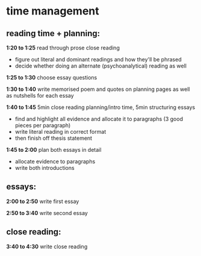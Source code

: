 # time management

## reading time + planning:

**1:20 to 1:25** read through prose close reading

* figure out literal and dominant readings and how they'll be phrased
* decide whether doing an alternate (psychoanalytical) reading as well

**1:25 to 1:30** choose essay questions

**1:30 to 1:40** write memorised poem and quotes on planning pages as well as nutshells for each essay

**1:40 to 1:45** 5min close reading planning/intro time, 5min structuring essays

* find and highlight all evidence and allocate it to paragraphs (3 good pieces per paragraph)
* write literal reading in correct format
* then finish off thesis statement

**1:45 to 2:00** plan both essays in detail

* allocate evidence to paragraphs
* write both introductions

## essays:

**2:00 to 2:50** write first essay

**2:50 to 3:40** write second essay

## close reading:

**3:40 to 4:30** write close reading
